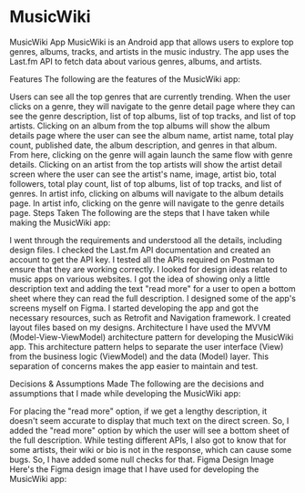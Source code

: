 # MusicWiki

MusicWiki App
MusicWiki is an Android app that allows users to explore top genres, albums, tracks, and artists in the music industry. The app uses the Last.fm API to fetch data about various genres, albums, and artists.

Features
The following are the features of the MusicWiki app:

Users can see all the top genres that are currently trending.
When the user clicks on a genre, they will navigate to the genre detail page where they can see the genre description, list of top albums, list of top tracks, and list of top artists.
Clicking on an album from the top albums will show the album details page where the user can see the album name, artist name, total play count, published date, the album description, and genres in that album. From here, clicking on the genre will again launch the same flow with genre details.
Clicking on an artist from the top artists will show the artist detail screen where the user can see the artist's name, image, artist bio, total followers, total play count, list of top albums, list of top tracks, and list of genres.
In artist info, clicking on albums will navigate to the album details page.
In artist info, clicking on the genre will navigate to the genre details page.
Steps Taken
The following are the steps that I have taken while making the MusicWiki app:

I went through the requirements and understood all the details, including design files.
I checked the Last.fm API documentation and created an account to get the API key.
I tested all the APIs required on Postman to ensure that they are working correctly.
I looked for design ideas related to music apps on various websites.
I got the idea of showing only a little description text and adding the text "read more" for a user to open a bottom sheet where they can read the full description.
I designed some of the app's screens myself on Figma.
I started developing the app and got the necessary resources, such as Retrofit and Navigation framework.
I created layout files based on my designs.
Architecture
I have used the MVVM (Model-View-ViewModel) architecture pattern for developing the MusicWiki app. This architecture pattern helps to separate the user interface (View) from the business logic (ViewModel) and the data (Model) layer. This separation of concerns makes the app easier to maintain and test.

Decisions & Assumptions Made
The following are the decisions and assumptions that I made while developing the MusicWiki app:

For placing the "read more" option, if we get a lengthy description, it doesn't seem accurate to display that much text on the direct screen. So, I added the "read more" option by which the user will see a bottom sheet of the full description.
While testing different APIs, I also got to know that for some artists, their wiki or bio is not in the response, which can cause some bugs. So, I have added some null checks for that.
Figma Design Image
Here's the Figma design image that I have used for developing the MusicWiki app:

